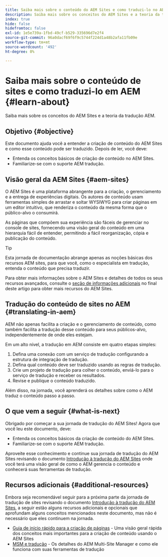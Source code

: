 ```yaml
---
title: Saiba mais sobre o conteúdo do AEM Sites e como traduzi-lo no AEM
description: Saiba mais sobre os conceitos do AEM Sites e a teoria da tradução AEM.
index: true
hide: false
hidefromtoc: false
exl-id: 1e5e739a-1fbd-49cf-b529-335696d7e2f4
source-git-commit: 96a0dacf69f6f9c5744f224d1a48b2afa11fb09e
workflow-type: tm+mt
source-wordcount: '492'
ht-degree: 0%

---
```


# Saiba mais sobre o conteúdo de sites e como traduzi-lo em AEM {#learn-about}

Saiba mais sobre os conceitos do AEM Sites e a teoria da tradução AEM.

## Objetivo {#objective}

Este documento ajuda você a entender a criação de conteúdo do AEM Sites e como esse conteúdo pode ser traduzido. Depois de ler, você deve:

* Entenda os conceitos básicos de criação de conteúdo no AEM Sites.
* Familiarize-se com o suporte AEM tradução.

## Visão geral da AEM Sites {#aem-sites}

O AEM Sites é uma plataforma abrangente para a criação, o gerenciamento e a entrega de experiências digitais. Os autores de conteúdo usam ferramentas simples de arrastar e soltar WYSIWYG para criar páginas em um editor intuitivo, que renderiza o conteúdo da mesma forma que o público-alvo o consumirá.

As páginas que compõem sua experiência são fáceis de gerenciar no console de sites, fornecendo uma visão geral do conteúdo em uma hierarquia fácil de entender, permitindo a fácil reorganização, cópia e publicação do conteúdo.

>[!TIP]
>
>Esta jornada de documentação abrange apenas as noções básicas dos recursos AEM sites, para que você, como o especialista em tradução, entenda o conteúdo que precisa traduzir.
>
>Para obter mais informações sobre o AEM Sites e detalhes de todos os seus recursos avançados, consulte o [seção de informações adicionais](#additional-information) no final deste artigo para obter mais recursos do AEM Sites.

## Tradução do conteúdo de sites no AEM {#translating-in-aem}

AEM não apenas facilita a criação e o gerenciamento de conteúdo, como também facilita a tradução desse conteúdo para seus públicos-alvo, independentemente de onde eles estejam.

Em um alto nível, a tradução em AEM consiste em quatro etapas simples:

1. Defina uma conexão com um serviço de tradução configurando a estrutura de integração de tradução.
1. Defina qual conteúdo deve ser traduzido usando as regras de tradução.
1. Crie um projeto de tradução para colher o conteúdo, enviá-lo para o serviço de tradução e receber os resultados.
1. Revise e publique o conteúdo traduzido.


Além disso, na jornada, você aprenderá os detalhes sobre como o AEM traduz o conteúdo passo a passo.

## O que vem a seguir {#what-is-next}

Obrigado por começar a sua jornada de tradução do AEM Sites! Agora que você leu este documento, deve:

* Entenda os conceitos básicos da criação de conteúdo do AEM Sites.
* Familiarize-se com o suporte AEM tradução.

Aproveite esse conhecimento e continue sua jornada de tradução do AEM Sites revisando o documento [Introdução à tradução do AEM Sites](getting-started.md) onde você terá uma visão geral de como o AEM gerencia o conteúdo e conhecerá suas ferramentas de tradução.

## Recursos adicionais {#additional-resources}

Embora seja recomendável seguir para a próxima parte da jornada de tradução de sites revisando o documento [Introdução à tradução do AEM Sites,](getting-started.md) a seguir estão alguns recursos adicionais e opcionais que aprofundam alguns conceitos mencionados neste documento, mas não é necessário que eles continuem na jornada.

* [Guia de início rápido para a criação de páginas](/help/sites-cloud/authoring/getting-started/quick-start.md) - Uma visão geral rápida dos conceitos mais importantes para a criação de conteúdo usando o AEM Sites
* [MSM e tradução](/help/sites-cloud/administering/msm-and-translation.md) - Os detalhes do AEM Multi-Site Manager e como ele funciona com suas ferramentas de tradução
